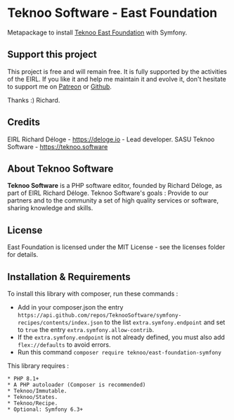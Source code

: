 Teknoo Software - East Foundation
=================================

Metapackage to install [Teknoo East Foundation](https://github.com/TeknooSoftware/east-foundation) with Symfony.

Support this project
---------------------
This project is free and will remain free. It is fully supported by the activities of the EIRL.
If you like it and help me maintain it and evolve it, don't hesitate to support me on
[Patreon](https://patreon.com/teknoo_software) or [Github](https://github.com/sponsors/TeknooSoftware).

Thanks :) Richard.

Credits
-------
EIRL Richard Déloge - <https://deloge.io> - Lead developer.
SASU Teknoo Software - <https://teknoo.software>

About Teknoo Software
---------------------
**Teknoo Software** is a PHP software editor, founded by Richard Déloge, as part of EIRL Richard Déloge.
Teknoo Software's goals : Provide to our partners and to the community a set of high quality services or software,
sharing knowledge and skills.

License
-------
East Foundation is licensed under the MIT License - see the licenses folder for details.

Installation & Requirements
---------------------------
To install this library with composer, run these commands :

* Add in your composer.json the entry `https://api.github.com/repos/TeknooSoftware/symfony-recipes/contents/index.json` 
 to the list `extra.symfony.endpoint` and set to `true` the entry `extra.symfony.allow-contrib`.
* If the `extra.symfony.endpoint` is not already defined, you must also add `flex://defaults` to avoid errors.
* Run this command `composer require teknoo/east-foundation-symfony`

This library requires :

    * PHP 8.1+
    * A PHP autoloader (Composer is recommended)
    * Teknoo/Immutable.
    * Teknoo/States.
    * Teknoo/Recipe.
    * Optional: Symfony 6.3+
